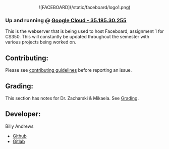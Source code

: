 <p style="text-align: center;">![FACEBOARD](/static/faceboard/logo1.png)

### Up and running @ [Google Cloud - 35.185.30.255](http://35.185.30.255/) </p>

This is the webserver that is being used to host Faceboard, assignment 1 for CS350. This will constantly be updated throughout the semester with various projects being worked on.

## Contributing:
Please see [contributing guidelines](CONTRIBUTING.md) before reporting an issue.

  
## Grading:
This section has notes for Dr. Zacharski & Mikaela. 
See [Grading](GRADING.md).


## Developer:
Billy Andrews
- [Github](https://github.com/wandrews1)
- [Gitlab](https://gitlab.com/wandrews1)
